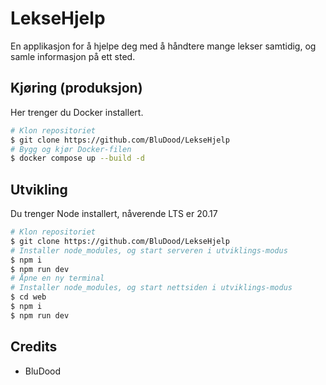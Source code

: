 # LekseHjelp

En applikasjon for å hjelpe deg med å håndtere mange lekser samtidig, og samle informasjon på ett sted.

## Kjøring (produksjon)

Her trenger du Docker installert.

```bash
# Klon repositoriet
$ git clone https://github.com/BluDood/LekseHjelp
# Bygg og kjør Docker-filen
$ docker compose up --build -d
```

## Utvikling

Du trenger Node installert, nåverende LTS er 20.17

```bash
# Klon repositoriet
$ git clone https://github.com/BluDood/LekseHjelp
# Installer node_modules, og start serveren i utviklings-modus
$ npm i
$ npm run dev
# Åpne en ny terminal
# Installer node_modules, og start nettsiden i utviklings-modus
$ cd web
$ npm i
$ npm run dev
```

## Credits

- BluDood
